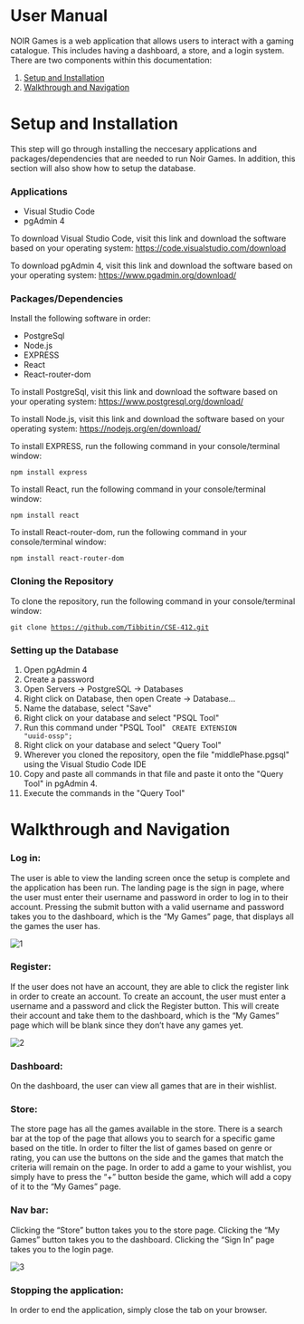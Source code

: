 # User Manual
NOIR Games is a web application that allows users to interact with a gaming catalogue. This includes having a dashboard, a store, and a login system. There are two components within this documentation:

1. [Setup and Installation](#Setup-and-Installation)
2. [Walkthrough and Navigation](#Walkthrough-and-Navigation)

# Setup and Installation
This step will go through installing the neccesary applications and packages/dependencies that are needed to run Noir Games. In addition, this section will also show how to setup the database.

### Applications
* Visual Studio Code
* pgAdmin 4

To download Visual Studio Code, visit this link and download the software based on your operating system: https://code.visualstudio.com/download

To download pgAdmin 4, visit this link and download the software based on your operating system: https://www.pgadmin.org/download/

### Packages/Dependencies
Install the following software in order:
* PostgreSql
* Node.js
* EXPRESS 
* React
* React-router-dom

To install PostgreSql, visit this link and download the software based on your operating system: https://www.postgresql.org/download/

To install Node.js, visit this link and download the software based on your operating system: https://nodejs.org/en/download/

To install EXPRESS, run the following command in your console/terminal window: 

<code>npm install express</code>

To install React, run the following command in your console/terminal window:

<code>npm install react</code>

To install React-router-dom, run the following command in your console/terminal window:

<code>npm install react-router-dom</code>

### Cloning the Repository
To clone the repository, run the following command in your console/terminal window:

<code>git clone https://github.com/Tibbitin/CSE-412.git</code>

### Setting up the Database
1. Open pgAdmin 4
2. Create a password
3. Open Servers -> PostgreSQL -> Databases
4. Right click on Database, then open Create -> Database...
5. Name the database, select "Save"
6. Right click on your database and select "PSQL Tool"
7. Run this command under "PSQL Tool" <code> CREATE EXTENSION "uuid-ossp"; </code>
8. Right click on your database and select "Query Tool"
9. Wherever you cloned the repository, open the file "middlePhase.pgsql" using the Visual Studio Code IDE
10. Copy and paste all commands in that file and paste it onto the "Query Tool" in pgAdmin 4.
11. Execute the commands in the "Query Tool"




# Walkthrough and Navigation
### Log in:
The user is able to view the landing screen once the setup is complete and the application has been run. The landing page is the sign in page, where the user must enter their username and password in order to log in to their account. Pressing the submit button with a valid username and password takes you to the dashboard, which is the “My Games” page, that displays all the games the user has.

![1](https://user-images.githubusercontent.com/78890952/165027133-c27813f6-0d9d-4143-9272-042f34f7349b.PNG)


### Register:
If the user does not have an account, they are able to click the register link in order to create an account. To create an account, the user must enter a username and a password and click the Register button. This will create their account and take them to the dashboard, which is the “My Games” page which will be blank since they don’t have any games yet.

![2](https://user-images.githubusercontent.com/78890952/165027233-5f47f440-313b-40a0-9ca2-54cd7397b3f9.PNG)

### Dashboard:
On the dashboard, the user can view all games that are in their wishlist. 

### Store:
The store page has all the games available in the store. There is a search bar at the top of the page that allows you to search for a specific game based on the title. In order to filter the list of games based on genre or rating, you can use the buttons on the side and the games that match the criteria will remain on the page. In order to add a game to your wishlist, you simply have to press the “+” button beside the game, which will add a copy of it to the “My Games” page. 

### Nav bar:
Clicking the “Store” button takes you to the store page. Clicking the “My Games” button takes you to the dashboard. Clicking the “Sign In” page takes you to the login page.

![3](https://user-images.githubusercontent.com/78890952/165027244-8ffbf2be-7af9-4cba-8f0d-874e9ff92ee6.PNG)


### Stopping the application:
In order to end the application, simply close the tab on your browser.

